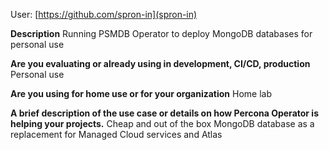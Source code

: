 User: [https://github.com/spron-in](spron-in)

**Description**
Running PSMDB Operator to deploy MongoDB databases for personal use

**Are you evaluating or already using in development, CI/CD, production**
Personal use

**Are you using for home use or for your organization**
Home lab

**A brief description of the use case or details on how Percona Operator is helping your projects.**
Cheap and out of the box MongoDB database as a replacement for Managed Cloud services and Atlas
